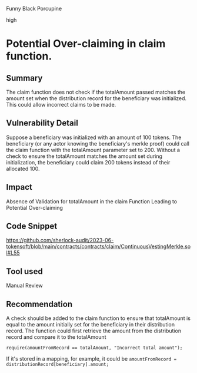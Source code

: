 Funny Black Porcupine

high

# Potential Over-claiming in claim function.

## Summary
The claim function does not check if the totalAmount passed matches the amount set when the distribution record for the beneficiary was initialized. This could allow incorrect claims to be made.

## Vulnerability Detail
Suppose a beneficiary was initialized with an amount of 100 tokens.
The beneficiary (or any actor knowing the beneficiary's merkle proof) could call the claim function with the totalAmount parameter set to 200.
Without a check to ensure the totalAmount matches the amount set during initialization, the beneficiary could claim 200 tokens instead of their allocated 100.

## Impact
Absence of Validation for totalAmount in the claim Function Leading to Potential Over-claiming

## Code Snippet
https://github.com/sherlock-audit/2023-06-tokensoft/blob/main/contracts/contracts/claim/ContinuousVestingMerkle.sol#L55

## Tool used
Manual Review

## Recommendation
A check should be added to the claim function to ensure that totalAmount is equal to the amount initially set for the beneficiary in their distribution record. The function could first retrieve the amount from the distribution record and compare it to the totalAmount
```solidity
require(amountFromRecord == totalAmount, "Incorrect total amount");
```
If it's stored in a mapping, for example, it could be `amountFromRecord = distributionRecord[beneficiary].amount;`